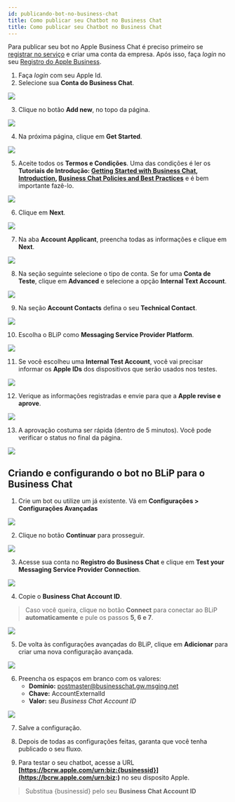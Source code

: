 ```yaml
---
id: publicando-bot-no-business-chat
title: Como publicar seu Chatbot no Business Chat
title: Como publicar seu Chatbot no Business Chat
---
```


Para publicar seu bot no Apple Business Chat é preciso primeiro se [registrar no serviço](https://register.apple.com/business-chat) e criar uma conta da empresa. Após isso, faça *login* no seu [Registro do Apple Business](https://register.apple.com/business-chat).

1. Faça *login* com seu Apple Id.
2. Selecione sua **Conta do Business Chat**.

![](/img/channels/business-chat/publicando-bot-no-business-chat-1.png)<br>

3. Clique no botão **Add new**, no topo da página.

![](/img/channels/business-chat/publicando-bot-no-business-chat-2.png)<br>

4. Na próxima página, clique em **Get Started**.

![](/img/channels/business-chat/publicando-bot-no-business-chat-3.png)<br>

5. Aceite todos os **Termos e Condições**. Uma das condições é ler os **Tutoriais de Introdução: [Getting Started with Business Chat](https://register.apple.com/resources/business-chat/BC-GettingStarted.pdf), [Introduction](https://developer.apple.com/design/human-interface-guidelines/business-chat/overview/introduction/), [Business Chat Policies and Best Practices](https://register.apple.com/resources/business-chat/BC-Policies_and_Best_Practices.pdf)** e é bem importante fazê-lo.

![](/img/channels/business-chat/publicando-bot-no-business-chat-4.png)<br>

6. Clique em **Next**.

![](/img/channels/business-chat/publicando-bot-no-business-chat-5.png)<br>

7. Na aba **Account Applicant**, preencha todas as informações e clique em **Next**.

![](/img/channels/business-chat/publicando-bot-no-business-chat-6.png)<br>

8. Na seção seguinte selecione o tipo de conta. Se for uma **Conta de Teste**, clique em **Advanced** e selecione a opção **Internal Text Account**.

![](/img/channels/business-chat/publicando-bot-no-business-chat-7.png)<br>

9. Na seção **Account Contacts** defina o seu **Technical Contact**.

![](/img/channels/business-chat/publicando-bot-no-business-chat-8.png)<br>

10.  Escolha o BLiP como **Messaging Service Provider Platform**.

![](/img/channels/business-chat/publicando-bot-no-business-chat-9.png)<br>

11.  Se você escolheu uma **Internal Test Account**, você vai precisar informar os **Apple IDs** dos dispositivos que serão usados nos testes.

![](/img/channels/business-chat/publicando-bot-no-business-chat-10.png)<br>

12. Verique as informações registradas e envie para que a **Apple revise e aprove**.

![](/img/channels/business-chat/publicando-bot-no-business-chat-11.png)<br>

13. A aprovação costuma ser rápida (dentro de 5 minutos). Você pode verificar o status no final da página.

![](/img/channels/business-chat/publicando-bot-no-business-chat-12.png)<br>


## Criando e configurando o bot no BLiP para o Business Chat 

1. Crie um bot ou utilize um já existente. Vá em **Configurações > Configurações Avançadas**

![](/img/channels/business-chat/publicando-bot-no-business-chat-13.png)<br>

2. Clique no botão **Continuar** para prosseguir.

![](/img/channels/business-chat/publicando-bot-no-business-chat-14.png)<br>

3. Acesse sua conta no **Registro do Business Chat** e clique em **Test your Messaging Service Provider Connection**.

![](/img/channels/business-chat/publicando-bot-no-business-chat-15.png)<br>

4. Copie o **Business Chat Account ID**. 

> Caso você queira, clique no botão **Connect** para conectar ao BLiP **automaticamente** e pule os passos **5, 6 e 7**.

![](/img/channels/business-chat/publicando-bot-no-business-chat-16.png)<br>

5. De volta às configurações avançadas do BLiP, clique em **Adicionar** para criar uma nova configuração avançada.

![](/img/channels/business-chat/publicando-bot-no-business-chat-17.png)<br>

6. Preencha os espaços em branco com os valores:  
    * **Domínio:** postmaster@businesschat.gw.msging.net   
    * **Chave:** AccountExternalId   
    * **Valor:** seu *Business Chat Account ID*

![](/img/channels/business-chat/publicando-bot-no-business-chat-18.png)<br>

7. Salve a configuração.

8. Depois de todas as configurações feitas, garanta que você tenha publicado o seu fluxo. 


9.  Para testar o seu chatbot, acesse a URL **[https://bcrw.apple.com/urn:biz:{businessid}](https://bcrw.apple.com/urn:biz:)** no seu disposito Apple.

> Substitua {businessid} pelo seu **Business Chat Account ID**


<!-- Rating frame -->
<script type="text/javascript" src="/scripts/rating.js"></script>